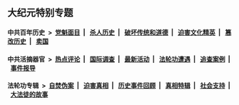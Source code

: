 ## 大纪元特别专题

#### 中共百年历史 &nbsp;>&nbsp; [党魁面目](indexes/nf1176107/README.md?06230430) &nbsp;| &nbsp; [杀人历史](indexes/nf1176106/README.md?06230430) &nbsp;| &nbsp; [破坏传统和道德](indexes/nf1176106/README.md?06230430) &nbsp;| &nbsp; [迫害文化精英](indexes/nf1176111/README.md?06230430) &nbsp;| &nbsp; [篡改历史](indexes/nf1176115/README.md?06230430) &nbsp;| &nbsp; [卖国](indexes/nf1176117/README.md?06230430) 

#### 中共活摘器官 &nbsp;>&nbsp; [热点评论](indexes/nf5879/README.md?06230430) &nbsp;| &nbsp; [国际调查](indexes/nf5947/README.md?06230430) &nbsp;| &nbsp; [最新活动](indexes/nf5883/README.md?06230430) &nbsp;| &nbsp; [法轮功遭遇](indexes/nf5881/README.md?06230430) &nbsp;| &nbsp; [追查案例](indexes/nf5880/README.md?06230430) &nbsp;| &nbsp; [事件报导](indexes/nf5877/README.md?06230430) 

#### 法轮功专辑 &nbsp;>&nbsp; [自焚伪案](indexes/nf5562/README.md?06230430) &nbsp;| &nbsp; [迫害真相](indexes/nf4379/README.md?06230430) &nbsp;| &nbsp; [历史事件回顾](indexes/nf5793/README.md?06230430) &nbsp;| &nbsp; [真相特辑](indexes/nf4389/README.md?06230430) &nbsp;| &nbsp; [社会支持](indexes/nf4386/README.md?06230430) &nbsp;| &nbsp; [大法徒的故事](indexes/nf1147481/README.md?06230430) 


